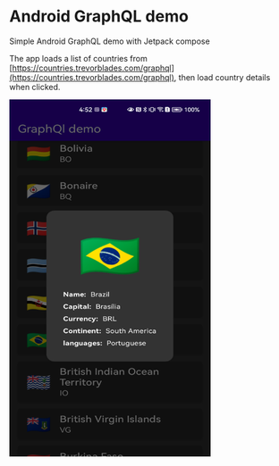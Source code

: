
# Android GraphQL demo 

Simple Android GraphQL demo with Jetpack compose

The app loads a list of countries from [https://countries.trevorblades.com/graphql](https://countries.trevorblades.com/graphql), then load country details when clicked.

<p    >
    <img src="https://github.com/megaacheyounes/android-graphql-demo/blob/readme/screenshots/1.png" width="360" height="640"/>
</p>
 

